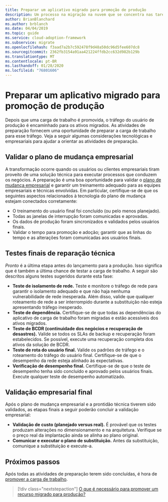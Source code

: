 ```yaml
---
title: Preparar um aplicativo migrado para promoção de produção
description: Um processo na migração na nuvem que se concentra nas tarefas de migrar cargas de trabalho para a nuvem.
author: BrianBlanchard
ms.author: brblanch
ms.date: 04/04/2019
ms.topic: guide
ms.service: cloud-adoption-framework
ms.subservice: migrate
ms.openlocfilehash: f3aad7a2b7c592478f9d48a50dc96d5fee607dc8
ms.sourcegitcommit: 2362fb3154a91aa421224ffdb2cc632d982b129b
ms.translationtype: MT
ms.contentlocale: pt-BR
ms.lasthandoff: 01/28/2020
ms.locfileid: "76801606"
---
```

# <a name="prepare-a-migrated-application-for-production-promotion"></a>Preparar um aplicativo migrado para promoção de produção

Depois que uma carga de trabalho é promovida, o tráfego do usuário de produção é encaminhado para os ativos migrados. As atividades de preparação fornecem uma oportunidade de preparar a carga de trabalho para esse tráfego. Veja a seguir algumas considerações tecnológicas e empresariais para ajudar a orientar as atividades de preparação.

## <a name="validate-the-business-change-plan"></a>Validar o plano de mudança empresarial

A transformação ocorre quando os usuários ou clientes empresariais tiram proveito de uma solução técnica para executar processos que conduzem os negócios. A preparação é uma boa oportunidade para validar o [plano de mudança empresarial](./business-change-plan.md) e garantir um treinamento adequado para as equipes empresariais e técnicas envolvidas. Em particular, certifique-se de que os seguintes aspectos relacionados à tecnologia do plano de mudança estejam conectados corretamente:

- O treinamento do usuário final foi concluído (ou pelo menos planejado).
- Todas as janelas de interrupção foram comunicadas e aprovadas.
- Os dados de produção foram sincronizados e validados pelos usuários finais.
- Validar o tempo para promoção e adoção; garantir que as linhas do tempo e as alterações foram comunicadas aos usuários finais.

## <a name="final-technical-readiness-tests"></a>Testes finais de reparação técnica

*Pronto* é a última etapa antes do lançamento para a produção. Isso significa que é também a última chance de testar a carga de trabalho. A seguir são descritos alguns testes sugeridos durante esta fase:

- **Teste de isolamento de rede.** Teste e monitore o tráfego de rede para garantir o isolamento adequado e que não haja nenhuma vulnerabilidade de rede inesperada. Além disso, valide que qualquer roteamento de rede a ser interrompido durante a substituição não esteja apresentando tráfego inesperado.
- **Teste de dependência.** Certifique-se de que todas as dependências do aplicativo de carga de trabalho foram migradas e estão acessíveis dos ativos migrados.
- **Teste de BCDR (continuidade dos negócios e recuperação de desastres).** Valide se todos os SLAs de backup e recuperação foram estabelecidos. Se possível, execute uma recuperação completa dos ativos da solução de BCDR.
- **Teste de rota do usuário final.** Valide os padrões de tráfego e o roteamento do tráfego do usuário final. Certifique-se de que o desempenho da rede esteja alinhado às expectativas.
- **Verificação de desempenho final.** Certifique-se de que o teste de desempenho tenha sido concluído e aprovado pelos usuários finais. Execute qualquer teste de desempenho automatizado.

## <a name="final-business-validation"></a>Validação empresarial final

Após o plano de mudança empresarial e a prontidão técnica tiverem sido validados, as etapas finais a seguir poderão concluir a validação empresarial:

- **Validação de custo (planejado versus real).** É provável que os testes produzam alterações no dimensionamento e na arquitetura. Verifique se o preço real da implantação ainda se alinha ao plano original.
- **Comunicar e executar o plano de substituição.** Antes da substituição, comunique a substituição e execute-a.

## <a name="next-steps"></a>Próximos passos

Após todas as atividades de preparação terem sido concluídas, é hora de [promover a carga de trabalho](./promote.md).

> [!div class="nextstepaction"]
> [O que é necessário para promover um recurso migrado para produção?](./promote.md)
